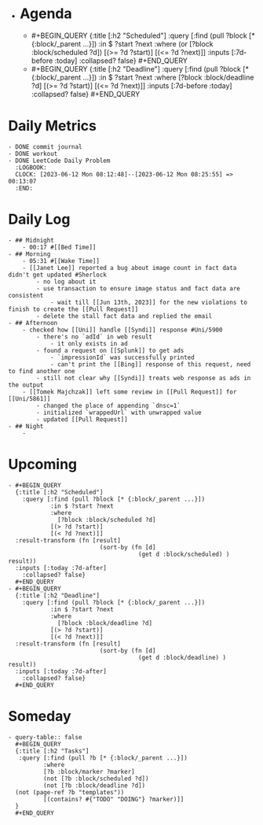 - # Agenda
	- #+BEGIN_QUERY
	  {:title [:h2 "Scheduled"]
	    :query [:find (pull ?block [* {:block/_parent ...}])
	            :in $ ?start ?next
	            :where
	            (or
	              [?block :block/scheduled ?d])
	            [(>= ?d ?start)]
	            [(<= ?d ?next)]]
	  :inputs [:7d-before :today]
	    :collapsed? false}
	  #+END_QUERY
	- #+BEGIN_QUERY
	  {:title [:h2 "Deadline"]
	    :query [:find (pull ?block [* {:block/_parent ...}])
	            :in $ ?start ?next
	            :where
	              [?block :block/deadline ?d]
	            [(>= ?d ?start)]
	            [(<= ?d ?next)]]
	    :inputs [:7d-before :today]
	    :collapsed? false}
	  #+END_QUERY
# Daily Metrics
	- DONE commit journal
	- DONE workout
	- DONE LeetCode Daily Problem
	  :LOGBOOK:
	  CLOCK: [2023-06-12 Mon 08:12:48]--[2023-06-12 Mon 08:25:55] =>  00:13:07
	  :END:
# Daily Log
	- ## Midnight
		- 00:17 #[[Bed Time]]
	- ## Morning
		- 05:31 #[[Wake Time]]
		- [[Janet Lee]] reported a bug about image count in fact data didn't get updated #Sherlock
			- no log about it
			- use transaction to ensure image status and fact data are consistent
				- wait till [[Jun 13th, 2023]] for the new violations to finish to create the [[Pull Request]]
			- delete the stall fact data and replied the email
	- ## Afternoon
		- checked how [[Uni]] handle [[Syndi]] response #Uni/5900
			- there's no `adId` in web result
				- it only exists in ad
			- found a request on [[Splunk]] to get ads
				- `impressionId` was successfully printed
				- can't print the [[Bing]] response of this request, need to find another one
			- still not clear why [[Syndi]] treats web response as ads in the output
		- [[Tomek Majchzak]] left some review in [[Pull Request]] for [[Uni/5861]]
			- changed the place of appending `dnsc=1`
			- initialized `wrappedUrl` with unwrapped value
			- updated [[Pull Request]]
	- ## Night
		-
# Upcoming
	- #+BEGIN_QUERY
	  {:title [:h2 "Scheduled"]
	    :query [:find (pull ?block [* {:block/_parent ...}])
	            :in $ ?start ?next
	            :where
	              [?block :block/scheduled ?d]
	            [(> ?d ?start)]
	            [(< ?d ?next)]]
	  :result-transform (fn [result]
	                          (sort-by (fn [d]
	                                     (get d :block/scheduled) ) result))    
	  :inputs [:today :7d-after]
	    :collapsed? false}
	  #+END_QUERY
	- #+BEGIN_QUERY
	  {:title [:h2 "Deadline"]
	    :query [:find (pull ?block [* {:block/_parent ...}])
	            :in $ ?start ?next
	            :where
	              [?block :block/deadline ?d]
	            [(> ?d ?start)]
	            [(< ?d ?next)]]
	  :result-transform (fn [result]
	                          (sort-by (fn [d]
	                                     (get d :block/deadline) ) result))    
	  :inputs [:today :7d-after]
	    :collapsed? false}
	  #+END_QUERY
# Someday
	- query-table:: false
	  #+BEGIN_QUERY
	  {:title [:h2 "Tasks"]
	   :query [:find (pull ?b [* {:block/_parent ...}])
	          :where
	          [?b :block/marker ?marker]
	          (not [?b :block/scheduled ?d])
	          (not [?b :block/deadline ?d])
	  (not (page-ref ?b "templates"))
	          [(contains? #{"TODO" "DOING"} ?marker)]]
	  }
	  #+END_QUERY
